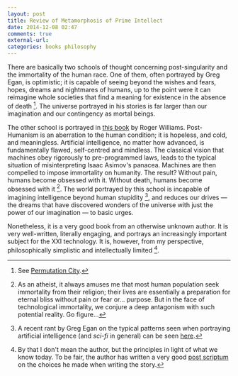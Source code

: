 ```yaml
---
layout: post
title: Review of Metamorphosis of Prime Intellect
date: 2014-12-08 02:47
comments: true
external-url:
categories: books philosophy
---
```


There are basically two schools of thought concerning post-singularity and the immortality of the human race. One of them, often portrayed by Greg Egan, is optimistic; it is capable of seeing beyond the wishes and fears, hopes, dreams and nightmares of humans, up to the point were it can reimagine whole societies that find a meaning for existence in the absence of death [^1]. The universe portrayed in his stories is far larger than our imagination and our contingency as mortal beings.

[^1]: See [Permutation City](https://en.wikipedia.org/wiki/Permutation_City).

The other school is portrayed in [this book](http://localroger.com/prime-intellect/) by Roger Williams. Post-Humanism is an aberration to the human condition; it is hopeless, and cold, and meaningless. Artificial intelligence, no matter how advanced, is fundamentally flawed, self-centred and mindless. The classical vision that machines obey rigorously to pre-programmed laws, leads to the typical situation of misinterpreting Isaac Asimov's panacea. Machines are then compelled to impose immortality on humanity. The result? Without pain, humans become obsessed with it. Without death, humans become obsessed with it [^2]. The world portrayed by this school is incapable of imagining intelligence beyond human stupidity [^3], and reduces our drives — the dreams that have discovered wonders of the universe with just the power of our imagination — to basic urges.

[^2]: As an atheist, it always amuses me that most human population seek immortality from their religion; their lives are essentially a preparation for eternal bliss without pain or fear or... purpose. But in the face of technological immortality, we conjure a deep antagonism with such potential reality. Go figure...

[^3]: A recent rant by Greg Egan on the typical patterns seen when portraying artificial intelligence (and _sci-fi_ in general) can be seen [here](http://gregegan.customer.netspace.net.au/ESSAYS/NISF/NISF.html).

Nonetheless, it is a very good book from an otherwise unknown author. It is very well-written, literally engaging, and portrays an increasingly important subject for the XXI technology. It is, however, from my perspective, philosophically simplistic and intellectually limited [^4].

[^4]: By that I don't mean the author, but the principles in light of what we know today. To be fair, the author has written a very good [post scriptum](http://localroger.com/prime-intellect/mopitech.html) on the choices he made when writing the story.
